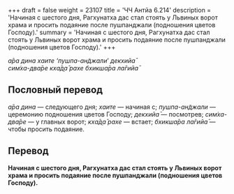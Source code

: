 +++
draft = false
weight = 23107
title = 'ЧЧ Антйа 6.214'
description = 'Начиная с шестого дня, Рагхунатха дас стал стоять у Львиных ворот храма и просить подаяние после пушпанджали (подношения цветов Господу).'
summary = 'Начиная с шестого дня, Рагхунатха дас стал стоять у Львиных ворот храма и просить подаяние после пушпанджали (подношения цветов Господу).'
+++

_а̄ра дина хаите ‘пушпа-ан̃джали_’ _декхийа̄  
сим̇ха-два̄ре кха̄д̣а̄ рахе бхикша̄ра ла̄гийа̄_

## Пословный перевод

_а̄ра_ _дина_ — следующего дня; _хаите_ — начиная с; _пушпа_\-_ан̃джали_ — церемонию подношения цветов Господу; _декхийа̄_ — посмотрев; _сим̇ха_\-_два̄ре_ — у главных ворот; _кха̄д̣а̄_ _рахе_ — встает; _бхикша̄ра_ _ла̄гийа̄_ — чтобы просить подаяние.

## Перевод

**Начиная с шестого дня, Рагхунатха дас стал стоять у Львиных ворот храма и просить подаяние после пушпанджали (подношения цветов Господу).**
